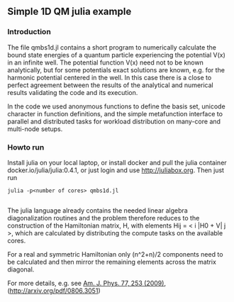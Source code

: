 
## Simple 1D QM julia example

### Introduction

The file qmbs1d.jl contains a short program to numerically calculate the bound state energies 
of a quantum particle experiencing the potential V(x) in an infinite well. The potential 
function V(x) need not to be known analytically, but for some potentials exact solutions are 
known, e.g. for the harmonic potential centered in the well. In this case there is a close to 
perfect agreement between the results of the analytical and numerical results validating the 
code and its execution. 

In the code we used anonymous functions to define the basis set, unicode character in function
definitions, and the simple metafunction interface to parallel and distributed tasks for 
workload distribution on many-core and multi-node setups. 


### Howto run 

Install julia on your local laptop, or install docker and pull the julia container 
docker.io/julia/julia:0.4.1, or just login and use http://juliabox.org. Then just 
run  

```
julia -p<number of cores> qmbs1d.jl 
```
## 

The julia language already contains the needed linear algebra diagonalization routines and the problem therefore 
reduces to the construction of the Hamiltonian matrix, H, with elements Hij = < i |H0 + V| j >,  which are 
calculated by distributing the compute tasks on the available cores. 

For a real and symmetric Hamiltonian only (n^2+n)/2 components need to be calculated and then mirror the remaining elements across the matrix diagonal. 

For more details, e.g. see [Am. J. Phys. 77, 253 (2009)](http://scitation.aip.org/content/aapt/journal/ajp/77/3/10.1119/1.3042207), (http://arxiv.org/pdf/0806.3051) 

